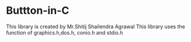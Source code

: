 # Buttton-in-C
This library is created by Mr.Shitij Shailendra Agrawal
This library uses the function of graphics.h,dos.h, conio.h and stdio.h

